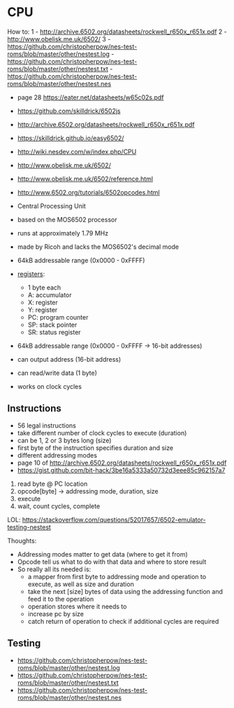 # CPU

How to:
1 - http://archive.6502.org/datasheets/rockwell_r650x_r651x.pdf
2 - http://www.obelisk.me.uk/6502/
3 - https://github.com/christopherpow/nes-test-roms/blob/master/other/nestest.log
    - https://github.com/christopherpow/nes-test-roms/blob/master/other/nestest.txt
    - https://github.com/christopherpow/nes-test-roms/blob/master/other/nestest.nes


- page 28 https://eater.net/datasheets/w65c02s.pdf
- https://github.com/skilldrick/6502js
- http://archive.6502.org/datasheets/rockwell_r650x_r651x.pdf
- https://skilldrick.github.io/easy6502/
- http://wiki.nesdev.com/w/index.php/CPU
- http://www.obelisk.me.uk/6502/
- http://www.obelisk.me.uk/6502/reference.html
- http://www.6502.org/tutorials/6502opcodes.html
- Central Processing Unit
- based on the MOS6502 processor 
- runs at approximately 1.79 MHz 
- made by Ricoh and lacks the MOS6502's decimal mode
- 64kB addressable range (0x0000 - 0xFFFF)
- [registers](http://wiki.nesdev.com/w/index.php/CPU_registers):
    - 1 byte each
    - A: accumulator 
    - X: register
    - Y: register
    - PC: program counter
    - SP: stack pointer
    - SR: status register

- 64kB addressable range (0x0000 - 0xFFFF -> 16-bit addresses)
- can output address (16-bit address)
- can read/write data (1 byte)
- works on clock cycles


## Instructions

- 56 legal instructions
- take different number of clock cycles to execute (duration)
- can be 1, 2 or 3 bytes long (size)
- first byte of the instruction specifies duration and size
- different addressing modes
- page 10 of http://archive.6502.org/datasheets/rockwell_r650x_r651x.pdf
- https://gist.github.com/bit-hack/3be16a5333a50732d3eee85c962157a7

1. read byte @ PC location
2. opcode[byte] -> addressing mode, duration, size
3. execute
4. wait, count cycles, complete

LOL:
https://stackoverflow.com/questions/52017657/6502-emulator-testing-nestest

Thoughts:

- Addressing modes matter to get data (where to get it from)
- Opcode tell us what to do with that data and where to store result
- So really all its needed is:
  - a mapper from first byte to addressing mode and operation to execute, as well as size and duration
  - take the next [size] bytes of data using the addressing function and feed it to the operation
  - operation stores where it needs to
  - increase pc by size
  - catch return of operation to check if additional cycles are required


## Testing

- https://github.com/christopherpow/nes-test-roms/blob/master/other/nestest.log
- https://github.com/christopherpow/nes-test-roms/blob/master/other/nestest.txt
- https://github.com/christopherpow/nes-test-roms/blob/master/other/nestest.nes
